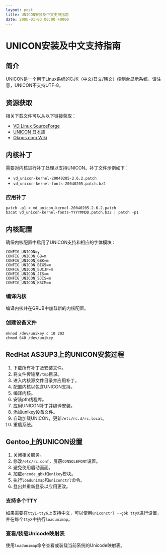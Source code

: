 ```yaml
---
layout: post
title: UNICON安装及中文支持指南
date: 2006-01-03 00:00 +0000
---
```

# UNICON安装及中文支持指南

## 简介
UNICON是一个用于Linux系统的CJK（中文/日文/韩文）控制台显示系统。请注意，UNICON不支持UTF-8。

## 资源获取
相关下载文件可以从以下链接获取：
- [VD Linux SourceForge](http://vdlinux.sourceforge.jp/)
- [UNICON 日本語](http://vdr.jp/d/unicon.html)
- [Okpos.com Wiki](http://www.okpos.com/wiki/pos/Unicon)

## 内核补丁
需要对内核进行补丁处理以支持UNICON。补丁文件示例如下：
- `vd_unicon-kernel-20040205-2.6.2.patch`
- `vd_unicon-kernel-fonts-20040205.patch.bz2`

### 应用补丁
```shell
patch -p1 < vd_unicon-kernel-20040205-2.6.2.patch
bzcat vd_unicon-kernel-fonts-YYYYMMDD.patch.bz2 | patch -p1
```

## 内核配置
确保内核配置中启用了UNICON支持和相应的字体模块：
```shell
CONFIG_UNICON=y
CONFIG_UNICON_GB=m
CONFIG_UNICON_GBK=m
CONFIG_UNICON_BIG5=m
CONFIG_UNICON_EUCJP=m
CONFIG_UNICON_JIS=m
CONFIG_UNICON_SJIS=m
CONFIG_UNICON_KSCM=m
```

### 编译内核
编译内核并在GRUB中加载新的内核配置。

### 创建设备文件
```shell
mknod /dev/unikey c 10 202
chmod 640 /dev/unikey
```

## RedHat AS3UP3上的UNICON安装过程
1. 下载所有补丁及安装文件。
2. 将文件传输至`/tmp`目录。
3. 进入内核源文件目录并应用补丁。
4. 配置内核以包含UNICON支持。
5. 编译内核。
6. 安装pth线程库。
7. 应用UNICON补丁并编译安装。
8. 添加unikey设备文件。
9. 自动加载UNICON，更新`/etc/rc.d/rc.local`。
10. 重启系统。

## Gentoo上的UNICON设置
1. 关闭相关服务。
2. 修改`/etc/rc.conf`，屏蔽`CONSOLEFONT`设置。
3. 避免使用启动画面。
4. 加载`encode_gbk`和`unikey`模块。
5. 执行`loadunimap`和`uniconctrl`命令。
6. 登出并重新登录以应用更改。

### 支持多个TTY
如果需要在`tty1-tty6`上支持中文，可以使用`uniconctrl --gbk ttyX`进行设置，并在每个`ttyX`中执行`loadunimap`。

### 查看/装载Unicode映射表
使用`loadunimap`命令查看或装载当前系统的Unicode映射表。

